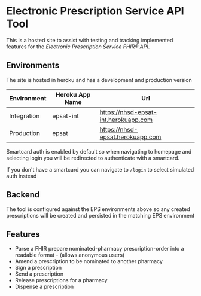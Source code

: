 # Electronic Prescription Service API Tool

This is a hosted site to assist with testing and tracking implemented features for the *Electronic Prescription Service FHIR® API*.

## Environments

The site is hosted in heroku and has a development and production version

| Environment      | Heroku App Name  | Url                                  |
| ---------------- | ---------------- | ------------------------------------ |
| Integration      | epsat-int        | https://nhsd-epsat-int.herokuapp.com |
| Production       | epsat            | https://nhsd-epsat.herokuapp.com     |


Smartcard auth is enabled by default so when navigating to homepage and selecting login you will be redirected to authenticate with a smartcard.

If you don't have a smartcard you can navigate to `/login` to select simulated auth instead

## Backend

The tool is configured against the EPS environments above so any created prescriptions will be created and persisted in the matching EPS environment

## Features

* Parse a FHIR prepare nominated-pharmacy prescription-order into a readable format - (allows anonymous users)
* Amend a prescription to be nominated to another pharmacy
* Sign a prescription
* Send a prescription
* Release prescriptions for a pharmacy
* Dispense a prescription
